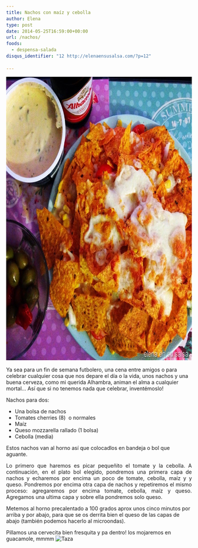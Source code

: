 ```yaml
---
title: Nachos con maíz y cebolla
author: Elena
type: post
date: 2014-05-25T16:59:00+00:00
url: /nachos/
foods:
  - despensa-salada
disqus_identifier: "12 http://elenaensusalsa.com/?p=12"

---
```

[<img class="alignnone size-full wp-image-185" src="/2018/03/Nachos_thumb-25255B6-25255D.jpg" alt="" width="768" height="768" />][1]

Ya sea para un fin de semana futbolero, una cena entre amigos o para celebrar cualquier cosa que nos depare el día o la vida, unos nachos y una buena cerveza, como mi querida Alhambra, animan el alma a cualquier mortal… Así que si no tenemos nada que celebrar, inventémoslo!
  
Nachos para dos:

  * Una bolsa de nachos
  * Tomates cherries (8)  o normales
  * Maíz
  * Queso mozzarella rallado (1 bolsa)
  * Cebolla (media)

Estos nachos van al horno así que colocadlos en bandeja o bol que aguante.

<div align="justify">
  Lo primero que haremos es picar pequeñito el tomate y la cebolla. A continuación, en el plato bol elegido, pondremos una primera capa de nachos y echaremos por encima un poco de tomate, cebolla, maíz y y queso. Pondremos por encima otra capa de nachos y repetiremos el mismo proceso: agregaremos por encima tomate, cebolla, maíz y queso. Agregamos una ultima capa y sobre ella pondremos solo queso.
</div>

Metemos al horno precalentado a 100 grados aprox unos cinco minutos por arriba y por abajo, para que se os derrita bien el queso de las capas de abajo (también podemos hacerlo al microondas).
  
Pillamos una cervecita bien fresquita y pa dentro! los mojaremos en guacamole, mmmm <img class="wlEmoticon wlEmoticon-mug" style="border-style: none;" src="http://elenaensusalsa.com/wp-content/uploads/2014/05/wlEmoticon-mug-25255B2-25255D.png" alt="Taza" />

 [1]: /2018/03/Nachos_thumb-25255B6-25255D.jpg
